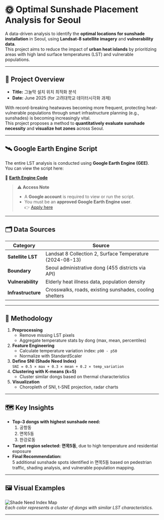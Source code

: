 # 🌞 Optimal Sunshade Placement Analysis for Seoul

A data-driven analysis to identify the **optimal locations for sunshade installation** in Seoul, using **Landsat-8 satellite imagery** and **vulnerability data**.  
This project aims to reduce the impact of **urban heat islands** by prioritizing areas with high land surface temperatures (LST) and vulnerable populations.

---

## 📌 Project Overview

- **Title:** 그늘막 설치 위치 최적화 분석  
- **Date:** June 2025 (for 고려대학교 데이터시각화 과제)

With record-breaking heatwaves becoming more frequent, protecting heat-vulnerable populations through smart infrastructure planning (e.g., sunshades) is becoming increasingly vital.  
This project proposes a method to **quantitatively evaluate sunshade necessity** and **visualize hot zones** across Seoul.

---

## 🛰️ Google Earth Engine Script

The entire LST analysis is conducted using **Google Earth Engine (GEE)**.  
You can view the script here:

🔗 **[Earth Engine Code](https://code.earthengine.google.com/a14c60e6c438f4f6880f2fc06014ed77)**

> ⚠️ **Access Note**
> - A **Google account** is required to view or run the script.
> - You must be an **approved Google Earth Engine user**.  
>   👉 [Apply here](https://signup.earthengine.google.com/)

---

## 🗂️ Data Sources

| Category | Source |
|----------|--------|
| **Satellite LST** | Landsat 8 Collection 2, Surface Temperature (2024-08-13) |
| **Boundary** | Seoul administrative dong (455 districts via API) |
| **Vulnerability** | Elderly heat illness data, population density |
| **Infrastructure** | Crosswalks, roads, existing sunshades, cooling shelters |

---

## 🧪 Methodology

1. **Preprocessing**
   - Remove missing LST pixels
   - Aggregate temperature stats by dong (max, mean, percentiles)
2. **Feature Engineering**
   - Calculate temperature variation index: `p90 - p50`
   - Normalize with StandardScaler
3. **Define SNI (Shade Need Index)**  
   `SNI = 0.5 × max + 0.3 × mean + 0.2 × temp_variation`
4. **Clustering with K-means (k=5)**
   - Cluster similar dongs based on thermal characteristics
5. **Visualization**
   - Choropleth of SNI, t-SNE projection, radar charts

---

## 🗺️ Key Insights

- **Top-3 dongs with highest sunshade need:**
  1. 공항동
  2. 면목5동
  3. 한강로동
- **Target region selected:** **면목5동**, due to high temperature and residential exposure
- **Final Recommendation:**  
  5 additional sunshade spots identified in 면목5동 based on pedestrian traffic, shading analysis, and vulnerable population mapping.

---

## 🖼️ Visual Examples

![Shade Need Index Map](./images/sni_map_example.png)  
*Each color represents a cluster of dongs with similar LST characteristics.*

---
